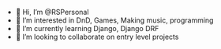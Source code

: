 - 👋 Hi, I’m @RSPersonal
- 👀 I’m interested in DnD, Games, Making music, programming
- 🌱 I’m currently learning Django, Django DRF
- 💞️ I’m looking to collaborate on entry level projects

<!---
RSPersonal/RSPersonal is a ✨ special ✨ repository because its `README.md` (this file) appears on your GitHub profile.
You can click the Preview link to take a look at your changes.
--->
